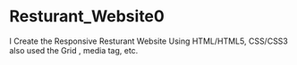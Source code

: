 # Resturant_Website0
I Create the Responsive Resturant Website Using HTML/HTML5, CSS/CSS3 also used the Grid , media tag, etc. 
